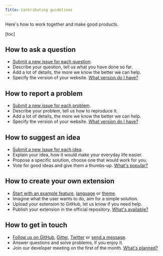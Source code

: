```yaml
---
Title: Contributing guidelines
---
```

Here's how to work together and make good products.

[toc]

## How to ask a question

* [Submit a new issue for each question](https://github.com/datenstrom/yellow/issues).
* Describe your question, tell us what you have done so far.
* Add a lot of details, the more we know the better we can help.
* Specify the version of your website. [What version do I have?](https://github.com/datenstrom/yellow-extensions/tree/master/source/update)

## How to report a problem

* [Submit a new issue for each problem](https://github.com/datenstrom/yellow/issues).
* Describe your problem, tell us how to reproduce it.
* Add a lot of details, the more we know the better we can help.
* Specify the version of your website. [What version do I have?](https://github.com/datenstrom/yellow-extensions/tree/master/source/update)

## How to suggest an idea

* [Submit a new issue for each idea](https://github.com/datenstrom/yellow/issues).
* Explain your idea, how it would make your everyday life easier.
* Propose a specific solution, choose one that would work for you.
* Vote for good ideas and give them a thumbs-up. [What's popular?](https://github.com/datenstrom/yellow/issues?q=is%3Aopen+is%3Aissue+sort%3Areactions-%2B1-desc+label%3Aidea)

## How to create your own extension

* [Start with an example feature](https://github.com/schulle4u/yellow-extension-helloworld), [language](https://github.com/datenstrom/yellow-extensions/tree/master/source/english/english.txt) or [theme](https://github.com/schulle4u/yellow-extension-basic).
* Imagine what the user wants to do, aim for a simple solution.
* Upload your extension to GitHub, let us know if you need help.
* Publish your extension in the official repository. [What's available?](https://github.com/datenstrom/yellow-extensions)

## How to get in touch

* [Follow us on GitHub](https://github.com/datenstrom/yellow), [Gitter](https://gitter.im/datenstrom/yellow), [Twitter](https://twitter.com/datendeveloper) or [send a message](https://datenstrom.se/contact/).
* Answer questions and solve problems, if you enjoy it.
* Join our developer meeting on the first of the month. [What's planned?](https://github.com/datenstrom/yellow/issues/521)
